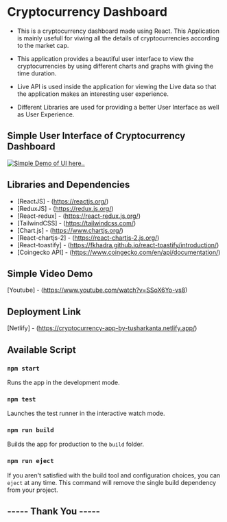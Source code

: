 # Cryptocurrency Dashboard

- This is a cryptocurrency dashboard made using React. This Application is mainly usefull for viwing all the details of    cryptocurrencies according to the market cap.

- This application provides a beautiful user interface to view the cryptocurrencies by using different charts and  graphs with giving the time duration.

- Live API is used inside the application for viewing the Live data so that the application makes an interesting user experience.

- Different Libraries are used for providing a better User Interface as well as User Experience.   


## Simple User Interface of Cryptocurrency Dashboard
[![Simple Demo of UI here..](./public/svg-images/simpleUI.png)](URL)


## Libraries and Dependencies
- [ReactJS] - (https://reactjs.org/)
- [ReduxJS] - (https://redux.js.org/)
- [React-redux] - (https://react-redux.js.org/)
- [TailwindCSS] - (https://tailwindcss.com/)
- [Chart.js] - (https://www.chartjs.org/)
- [React-chartjs-2] - (https://react-chartjs-2.js.org/)
- [React-toastify] - (https://fkhadra.github.io/react-toastify/introduction/)
- [Coingecko API] - (https://www.coingecko.com/en/api/documentation/)

## Simple Video Demo

[Youtube] - (https://www.youtube.com/watch?v=SSoX6Yo-vs8)

## Deployment Link
[Netlify] - (https://cryptocurrency-app-by-tusharkanta.netlify.app/)

## Available Script

### `npm start`
Runs the app in the development mode.

### `npm test`
Launches the test runner in the interactive watch mode.

### `npm run build`
Builds the app for production to the `build` folder.

### `npm run eject`
If you aren't satisfied with the build tool and configuration choices, you can `eject` at any time. This command will remove the single build dependency from your project.


## ----- Thank You -----
